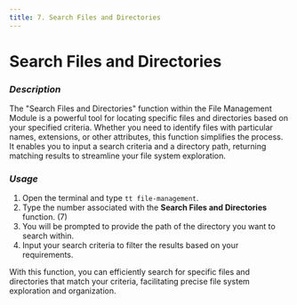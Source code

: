 ```yaml
---
title: 7. Search Files and Directories
---
```


# Search Files and Directories

### **_Description_**

The "Search Files and Directories" function within the File Management Module is a powerful tool for locating specific files and directories based on your specified criteria. Whether you need to identify files with particular names, extensions, or other attributes, this function simplifies the process. It enables you to input a search criteria and a directory path, returning matching results to streamline your file system exploration.

### **_Usage_**

1. Open the terminal and type `tt file-management`.
2. Type the number associated with the **Search Files and Directories** function. (7)
3. You will be prompted to provide the path of the directory you want to search within.
4. Input your search criteria to filter the results based on your requirements.

With this function, you can efficiently search for specific files and directories that match your criteria, facilitating precise file system exploration and organization.

